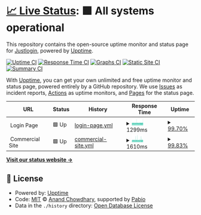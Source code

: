 # [📈 Live Status](https://status.justlogin.com): <!--live status--> **🟩 All systems operational**

This repository contains the open-source uptime monitor and status page for [Justlogin](https://status.justlogin.com), powered by [Upptime](https://github.com/upptime/upptime).

[![Uptime CI](https://github.com/justlogincom/status/workflows/Uptime%20CI/badge.svg)](https://github.com/justlogincom/status/actions?query=workflow%3A%22Uptime+CI%22)
[![Response Time CI](https://github.com/justlogincom/status/workflows/Response%20Time%20CI/badge.svg)](https://github.com/justlogincom/status/actions?query=workflow%3A%22Response+Time+CI%22)
[![Graphs CI](https://github.com/justlogincom/status/workflows/Graphs%20CI/badge.svg)](https://github.com/justlogincom/status/actions?query=workflow%3A%22Graphs+CI%22)
[![Static Site CI](https://github.com/justlogincom/status/workflows/Static%20Site%20CI/badge.svg)](https://github.com/justlogincom/status/actions?query=workflow%3A%22Static+Site+CI%22)
[![Summary CI](https://github.com/justlogincom/status/workflows/Summary%20CI/badge.svg)](https://github.com/justlogincom/status/actions?query=workflow%3A%22Summary+CI%22)

With [Upptime](https://upptime.js.org), you can get your own unlimited and free uptime monitor and status page, powered entirely by a GitHub repository. We use [Issues](https://github.com/justlogincom/status/issues) as incident reports, [Actions](https://github.com/justlogincom/status/actions) as uptime monitors, and [Pages](https://status.justlogin.com) for the status page.

<!--start: status pages-->
<!-- This summary is generated by Upptime (https://github.com/upptime/upptime) -->
<!-- Do not edit this manually, your changes will be overwritten -->
<!-- prettier-ignore -->
| URL | Status | History | Response Time | Uptime |
| --- | ------ | ------- | ------------- | ------ |
| <img alt="" src="https://icons.duckduckgo.com/ip3/null.ico" height="13"> Login Page | 🟩 Up | [login-page.yml](https://github.com/justlogincom/status/commits/HEAD/history/login-page.yml) | <details><summary><img alt="Response time graph" src="./graphs/login-page/response-time-week.png" height="20"> 1299ms</summary><br><a href="https://status.justlogin.com/history/login-page"><img alt="Response time 1299" src="https://img.shields.io/endpoint?url=https%3A%2F%2Fraw.githubusercontent.com%2Fjustlogincom%2Fstatus%2FHEAD%2Fapi%2Flogin-page%2Fresponse-time.json"></a><br><a href="https://status.justlogin.com/history/login-page"><img alt="24-hour response time 1303" src="https://img.shields.io/endpoint?url=https%3A%2F%2Fraw.githubusercontent.com%2Fjustlogincom%2Fstatus%2FHEAD%2Fapi%2Flogin-page%2Fresponse-time-day.json"></a><br><a href="https://status.justlogin.com/history/login-page"><img alt="7-day response time 1299" src="https://img.shields.io/endpoint?url=https%3A%2F%2Fraw.githubusercontent.com%2Fjustlogincom%2Fstatus%2FHEAD%2Fapi%2Flogin-page%2Fresponse-time-week.json"></a><br><a href="https://status.justlogin.com/history/login-page"><img alt="30-day response time 1312" src="https://img.shields.io/endpoint?url=https%3A%2F%2Fraw.githubusercontent.com%2Fjustlogincom%2Fstatus%2FHEAD%2Fapi%2Flogin-page%2Fresponse-time-month.json"></a><br><a href="https://status.justlogin.com/history/login-page"><img alt="1-year response time 1299" src="https://img.shields.io/endpoint?url=https%3A%2F%2Fraw.githubusercontent.com%2Fjustlogincom%2Fstatus%2FHEAD%2Fapi%2Flogin-page%2Fresponse-time-year.json"></a></details> | <details><summary><a href="https://status.justlogin.com/history/login-page">99.70%</a></summary><a href="https://status.justlogin.com/history/login-page"><img alt="All-time uptime 99.98%" src="https://img.shields.io/endpoint?url=https%3A%2F%2Fraw.githubusercontent.com%2Fjustlogincom%2Fstatus%2FHEAD%2Fapi%2Flogin-page%2Fuptime.json"></a><br><a href="https://status.justlogin.com/history/login-page"><img alt="24-hour uptime 98.91%" src="https://img.shields.io/endpoint?url=https%3A%2F%2Fraw.githubusercontent.com%2Fjustlogincom%2Fstatus%2FHEAD%2Fapi%2Flogin-page%2Fuptime-day.json"></a><br><a href="https://status.justlogin.com/history/login-page"><img alt="7-day uptime 99.70%" src="https://img.shields.io/endpoint?url=https%3A%2F%2Fraw.githubusercontent.com%2Fjustlogincom%2Fstatus%2FHEAD%2Fapi%2Flogin-page%2Fuptime-week.json"></a><br><a href="https://status.justlogin.com/history/login-page"><img alt="30-day uptime 99.93%" src="https://img.shields.io/endpoint?url=https%3A%2F%2Fraw.githubusercontent.com%2Fjustlogincom%2Fstatus%2FHEAD%2Fapi%2Flogin-page%2Fuptime-month.json"></a><br><a href="https://status.justlogin.com/history/login-page"><img alt="1-year uptime 99.98%" src="https://img.shields.io/endpoint?url=https%3A%2F%2Fraw.githubusercontent.com%2Fjustlogincom%2Fstatus%2FHEAD%2Fapi%2Flogin-page%2Fuptime-year.json"></a></details>
| <img alt="" src="https://icons.duckduckgo.com/ip3/null.ico" height="13"> Commercial Site | 🟩 Up | [commercial-site.yml](https://github.com/justlogincom/status/commits/HEAD/history/commercial-site.yml) | <details><summary><img alt="Response time graph" src="./graphs/commercial-site/response-time-week.png" height="20"> 1610ms</summary><br><a href="https://status.justlogin.com/history/commercial-site"><img alt="Response time 1617" src="https://img.shields.io/endpoint?url=https%3A%2F%2Fraw.githubusercontent.com%2Fjustlogincom%2Fstatus%2FHEAD%2Fapi%2Fcommercial-site%2Fresponse-time.json"></a><br><a href="https://status.justlogin.com/history/commercial-site"><img alt="24-hour response time 1560" src="https://img.shields.io/endpoint?url=https%3A%2F%2Fraw.githubusercontent.com%2Fjustlogincom%2Fstatus%2FHEAD%2Fapi%2Fcommercial-site%2Fresponse-time-day.json"></a><br><a href="https://status.justlogin.com/history/commercial-site"><img alt="7-day response time 1610" src="https://img.shields.io/endpoint?url=https%3A%2F%2Fraw.githubusercontent.com%2Fjustlogincom%2Fstatus%2FHEAD%2Fapi%2Fcommercial-site%2Fresponse-time-week.json"></a><br><a href="https://status.justlogin.com/history/commercial-site"><img alt="30-day response time 1604" src="https://img.shields.io/endpoint?url=https%3A%2F%2Fraw.githubusercontent.com%2Fjustlogincom%2Fstatus%2FHEAD%2Fapi%2Fcommercial-site%2Fresponse-time-month.json"></a><br><a href="https://status.justlogin.com/history/commercial-site"><img alt="1-year response time 1617" src="https://img.shields.io/endpoint?url=https%3A%2F%2Fraw.githubusercontent.com%2Fjustlogincom%2Fstatus%2FHEAD%2Fapi%2Fcommercial-site%2Fresponse-time-year.json"></a></details> | <details><summary><a href="https://status.justlogin.com/history/commercial-site">99.83%</a></summary><a href="https://status.justlogin.com/history/commercial-site"><img alt="All-time uptime 99.59%" src="https://img.shields.io/endpoint?url=https%3A%2F%2Fraw.githubusercontent.com%2Fjustlogincom%2Fstatus%2FHEAD%2Fapi%2Fcommercial-site%2Fuptime.json"></a><br><a href="https://status.justlogin.com/history/commercial-site"><img alt="24-hour uptime 98.85%" src="https://img.shields.io/endpoint?url=https%3A%2F%2Fraw.githubusercontent.com%2Fjustlogincom%2Fstatus%2FHEAD%2Fapi%2Fcommercial-site%2Fuptime-day.json"></a><br><a href="https://status.justlogin.com/history/commercial-site"><img alt="7-day uptime 99.83%" src="https://img.shields.io/endpoint?url=https%3A%2F%2Fraw.githubusercontent.com%2Fjustlogincom%2Fstatus%2FHEAD%2Fapi%2Fcommercial-site%2Fuptime-week.json"></a><br><a href="https://status.justlogin.com/history/commercial-site"><img alt="30-day uptime 99.96%" src="https://img.shields.io/endpoint?url=https%3A%2F%2Fraw.githubusercontent.com%2Fjustlogincom%2Fstatus%2FHEAD%2Fapi%2Fcommercial-site%2Fuptime-month.json"></a><br><a href="https://status.justlogin.com/history/commercial-site"><img alt="1-year uptime 99.59%" src="https://img.shields.io/endpoint?url=https%3A%2F%2Fraw.githubusercontent.com%2Fjustlogincom%2Fstatus%2FHEAD%2Fapi%2Fcommercial-site%2Fuptime-year.json"></a></details>

<!--end: status pages-->

[**Visit our status website →**](https://status.justlogin.com)

## 📄 License

- Powered by: [Upptime](https://github.com/upptime/upptime)
- Code: [MIT](./LICENSE) © [Anand Chowdhary](https://anandchowdhary.com), supported by [Pabio](https://pabio.com)
- Data in the `./history` directory: [Open Database License](https://opendatacommons.org/licenses/odbl/1-0/)
